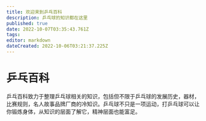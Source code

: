 ```yaml
---
title: 欢迎来到乒乓百科
description: 乒乓球的知识都在这里
published: true
date: 2022-10-07T03:35:43.761Z
tags: 
editor: markdown
dateCreated: 2022-10-06T03:21:37.225Z
---
```


# 乒乓百科

乒乓百科致力于整理乒乓球相关的知识，包括但不限于乒乓球的发展历史，器材，比赛规则，名人故事品牌厂商的冷知识。乒乓球不只是一项运动，打乒乓球可以让你锻炼身体，从知识的层面了解它，精神层面也能富足。

